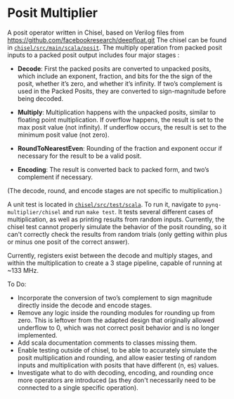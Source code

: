 # Posit Multiplier

A posit operator written in Chisel, based on Verilog files from https://github.com/facebookresearch/deepfloat.git 
The chisel can be found in [`chisel/src/main/scala/posit`](./pynq-multiplier/chisel/src/main/scala/posit).
The multiply operation from packed posit inputs to a packed posit output includes four major stages :

- **Decode**: First the packed posits are converted to unpacked posits, which include an exponent, fraction, and bits for the the sign of the posit, whether it’s zero, and whether it’s infinity. If two’s complement is used in the Packed Posits, they are converted to sign-magnitude before being decoded.

- **Multiply**: Multiplication happens with the unpacked posits, similar to floating point multiplication. If overflow happens, the result is set to the max posit value (not infinity). If underflow occurs, the result is set to the minimum posit value (not zero). 

- **RoundToNearestEven**: Rounding of the fraction and exponent occur if necessary for the result to be a valid posit.

- **Encoding**: The result is converted back to packed form, and two’s complement if necessary.

(The decode, round, and encode stages are not specific to multiplication.)

A unit test is located in [`chisel/src/test/scala`](./pynq-multiplier/chisel/src/test/scala/PositMultiplyTester.scala). To run it, navigate to `pynq-multiplier/chisel`
and run `make test`. It tests several different cases of multiplication, 
as well as printing results from random inputs. Currently, the chisel test cannot properly simulate the behavior of the posit rounding, 
so it can't correctly check the results from random trials (only getting within plus or minus one posit of the correct answer).

Currently, registers exist between the decode and multiply stages, and within the multiplication to create a 3 stage pipeline, capable of running at ~133 MHz.

To Do:
- Incorporate the conversion of two’s complement to sign magnitude directly inside the decode and encode stages.
- Remove any logic inside the rounding modules for rounding up from zero. This is leftover from the adapted design that originally allowed underflow to 0, which was not correct posit behavior and is no longer implemented.
- Add scala documentation comments to classes missing them.
- Enable testing outside of chisel, to be able to accurately simulate the posit multiplication and rounding, and allow easier testing of random inputs and multiplication with posits that have different (n, es) values.
- Investigate what to do with decoding, encoding, and rounding once more operators are introduced (as they don't necessarily 
need to be connected to a single specific operation).
